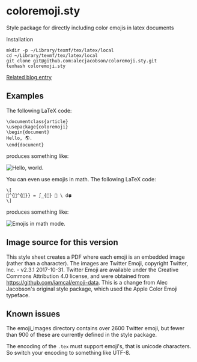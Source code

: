 coloremoji.sty
==============
Style package for directly including color emojis in latex documents

Installation

    mkdir -p ~/Library/texmf/tex/latex/local
    cd ~/Library/texmf/tex/latex/local
    git clone git@github.com:alecjacobson/coloremoji.sty.git
    texhash coloremoji.sty

[Related blog entry](http://www.alecjacobson.com/weblog/?p=4018)

## Examples

The following LaTeX code:

    \documentclass{article}
    \usepackage{coloremoji}
    \begin{document}
    Hello, 🌎.
    \end{document}

produces something like:

![Hello, world.](http://alecjacobson.com/weblog/media/hello-world-emoji.png)

You can even use emojis in math. The following LaTeX code:

    \[
    🐊^{🐊^{🐊}} = ∫_{🎃} 🙊 \ d🍀
    \]

produces something like:

![Emojis in math
mode.](http://alecjacobson.com/weblog/media/alligator-power-integral-jack-o-lantern.png)

## Image source for this version

This style sheet creates a PDF where each emoji is an embedded image
(rather than a character). The images are Twitter Emoji, copyright Twitter, Inc. - v2.3.1 2017-10-31. Twitter Emoji are available under the Creative Commons Attribution 4.0 license, and were obtained from https://github.com/iamcal/emoji-data. This is a change from Alec Jacobson's original style package, which used the Apple Color Emoji typeface.

## Known issues

The emoji_images directory contains over 2600 Twitter emoji, but fewer than 900 of these are currently defined in the style package. 

The encoding of the `.tex` must support emoji's, that is unicode characters. So switch your encoding to something like UTF-8.
